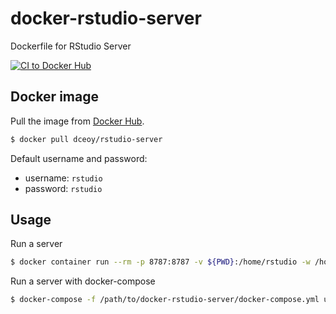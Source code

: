 docker-rstudio-server
=====================

Dockerfile for RStudio Server

[![CI to Docker Hub](https://github.com/dceoy/docker-rstudio-server/actions/workflows/docker-publish.yml/badge.svg)](https://github.com/dceoy/docker-rstudio-server/actions/workflows/docker-publish.yml)

Docker image
------------

Pull the image from [Docker Hub](https://hub.docker.com/r/dceoy/rstudio-server/).

```sh
$ docker pull dceoy/rstudio-server
```

Default username and password:

  - username: `rstudio`
  - password: `rstudio`

Usage
-----

Run a server

```sh
$ docker container run --rm -p 8787:8787 -v ${PWD}:/home/rstudio -w /home/rstudio dceoy/rstudio-server
```

Run a server with docker-compose

```sh
$ docker-compose -f /path/to/docker-rstudio-server/docker-compose.yml up
```
